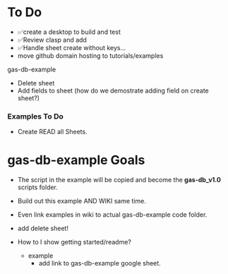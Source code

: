 # To Do

- ✅create a desktop to build and test
- ✅Review clasp and add
- ✅Handle sheet create without keys...
- move github domain hosting to tutorials/examples

gas-db-example
- Delete sheet
- Add fields to sheet (how do we demostrate adding field on create sheet?)

### Examples To Do
- Create READ all Sheets.

# gas-db-example Goals

- The script in the example will be copied and become the **gas-db_v1.0** scripts folder.
- Build out this example AND WIKI same time.
- Even link examples in wiki to actual gas-db-example code folder.
- add delete sheet!

- How to I show getting started/readme?
  - example
    - add link to gas-db-example google sheet.
